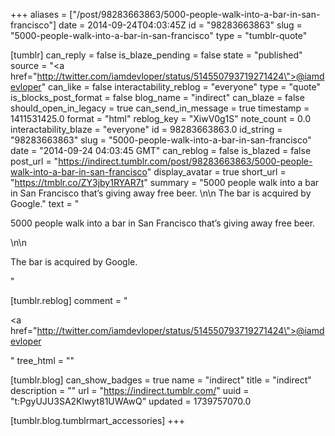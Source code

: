 +++
aliases = ["/post/98283663863/5000-people-walk-into-a-bar-in-san-francisco"]
date = 2014-09-24T04:03:45Z
id = "98283663863"
slug = "5000-people-walk-into-a-bar-in-san-francisco"
type = "tumblr-quote"

[tumblr]
can_reply = false
is_blaze_pending = false
state = "published"
source = "<a href=\"http://twitter.com/iamdevloper/status/514550793719271424\">@iamdevloper</a>"
can_like = false
interactability_reblog = "everyone"
type = "quote"
is_blocks_post_format = false
blog_name = "indirect"
can_blaze = false
should_open_in_legacy = true
can_send_in_message = true
timestamp = 1411531425.0
format = "html"
reblog_key = "XiwV0g1S"
note_count = 0.0
interactability_blaze = "everyone"
id = 98283663863.0
id_string = "98283663863"
slug = "5000-people-walk-into-a-bar-in-san-francisco"
date = "2014-09-24 04:03:45 GMT"
can_reblog = false
is_blazed = false
post_url = "https://indirect.tumblr.com/post/98283663863/5000-people-walk-into-a-bar-in-san-francisco"
display_avatar = true
short_url = "https://tmblr.co/ZY3jby1RYAR7t"
summary = "5000 people walk into a bar in San Francisco that’s giving away free beer. \n\n The bar is acquired by Google."
text = "<p>5000 people walk into a bar in San Francisco that&rsquo;s giving away free beer. </p>\n\n<p>The bar is acquired by Google.</p>"

[tumblr.reblog]
comment = "<p><a href=\"http://twitter.com/iamdevloper/status/514550793719271424\">@iamdevloper</a></p>"
tree_html = ""

[tumblr.blog]
can_show_badges = true
name = "indirect"
title = "indirect"
description = ""
url = "https://indirect.tumblr.com/"
uuid = "t:PgyUJU3SA2Klwyt81UWAwQ"
updated = 1739757070.0

[tumblr.blog.tumblrmart_accessories]
+++
